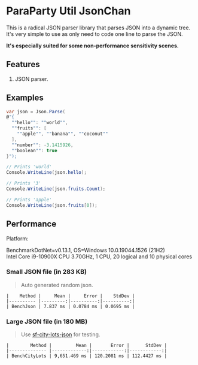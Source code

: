 # ParaParty Util JsonChan

This is a radical JSON parser library that parses JSON into a dynamic tree.   
It's very simple to use as only need to code one line to parse the JSON.   

**It's especially suited for some non-performance sensitivity scenes.**

## Features

1. JSON parser.

## Examples
```C#
var json = Json.Parse(
@"{
  ""hello"": ""world"",
  ""fruits"": [
    ""apple"", ""banana"", ""coconut""
  ],
  ""number"": -3.1415926,
  ""boolean"": true
}");

// Prints 'world'
Console.WriteLine(json.hello);

// Prints '3'
Console.WriteLine(json.fruits.Count);

// Prints 'apple'
Console.WriteLine(json.fruits[0]);

```

## Performance
Platform:  

BenchmarkDotNet=v0.13.1, OS=Windows 10.0.19044.1526 (21H2)  
Intel Core i9-10900X CPU 3.70GHz, 1 CPU, 20 logical and 10 physical cores  


### Small JSON file (in 283 KB)
> Auto generated random json.
```
|    Method |     Mean |     Error |    StdDev |
|---------- |---------:|----------:|----------:|
| BenchJson | 7.837 ms | 0.0784 ms | 0.0695 ms |
```

### Large JSON file (in 180 MB)
> Use [sf-city-lots-json](https://github.com/zemirco/sf-city-lots-json/blob/master/citylots.json) for testing.

```
|        Method |         Mean |       Error |      StdDev |
|-------------- |-------------:|------------:|------------:|
| BenchCityLots | 9,651.469 ms | 120.2081 ms | 112.4427 ms |

```
